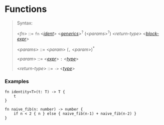 # Functions

> Syntax:
>
> &lt;_fn_&gt; ::= `fn` &lt;_[ident]_&gt;
> &lt;_[generics]_&gt;<sup>?</sup> (&lt;_params_&gt;<sup>?</sup>)
> _&lt;return-type&gt;_
> _&lt;[block-expr]&gt;_
>
> &lt;_params_&gt; ::= &lt;_param_&gt; (`,` &lt;_param_&gt;)<sup>*</sup>
>
> <_param_> ::= &lt;_[expr]_&gt; `:` &lt;_[type]_&gt;
>
> <_return-type_> ::= `->` <_[type]_>

<!-- interesting, <_something_> seems to work as I wish -->

### Examples
```
fn identity<T>(t: T) -> T {
    t
}
```

```
fn naive_fib(n: number) -> number {
    if n < 2 { n } else { naive_fib(n-1) + naive_fib(n-2) }
}
```

[ident]: identifiers.md
[generics]: type-parameters.md
[type]: types.md
[expr]: expressions.md
[block-expr]: expressions/block-expr.md
